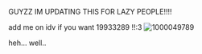 GUYZZ IM UPDATING THIS FOR LAZY PEOPLE!!!!

add me on idv if you want 19933289
!!:3
![1000049789](https://github.com/Shinji-lkari/Shinji-lkari/assets/155784380/9842157b-0dac-4c2e-b857-24a708427cf9)

heh... well..

